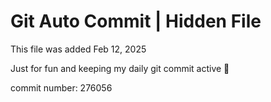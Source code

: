 # Git Auto Commit | Hidden File

This file was added Feb 12, 2025

Just for fun and keeping my daily git commit active 🤪

commit number: 276056
